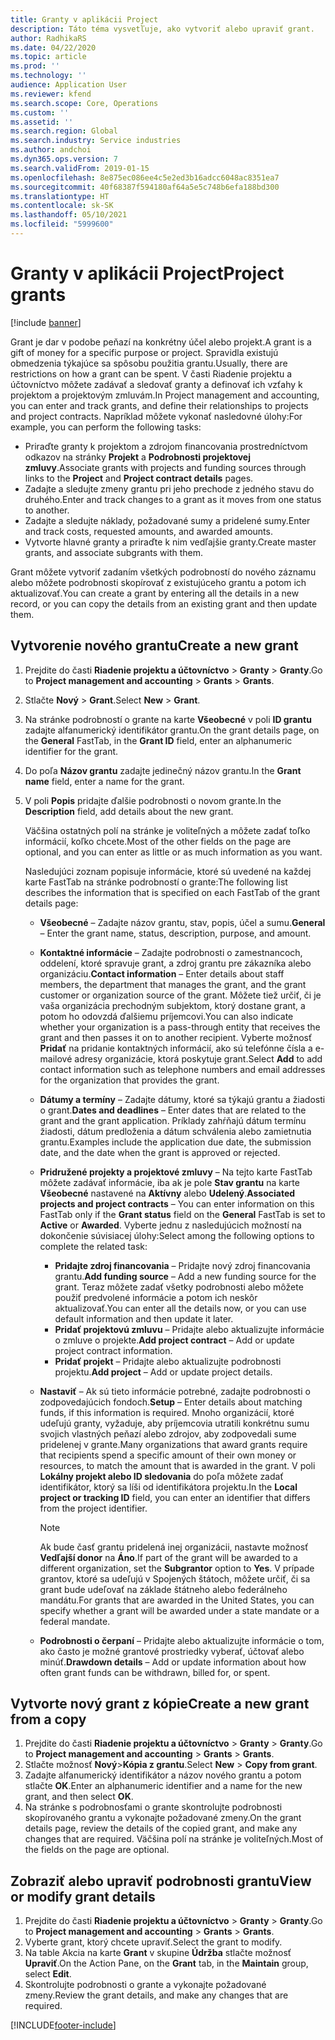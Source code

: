 ```yaml
---
title: Granty v aplikácii Project
description: Táto téma vysvetľuje, ako vytvoriť alebo upraviť grant.
author: RadhikaRS
ms.date: 04/22/2020
ms.topic: article
ms.prod: ''
ms.technology: ''
audience: Application User
ms.reviewer: kfend
ms.search.scope: Core, Operations
ms.custom: ''
ms.assetid: ''
ms.search.region: Global
ms.search.industry: Service industries
ms.author: andchoi
ms.dyn365.ops.version: 7
ms.search.validFrom: 2019-01-15
ms.openlocfilehash: 8e875ec086ee4c5e2ed3b16adcc6048ac8351ea7
ms.sourcegitcommit: 40f68387f594180af64a5e5c748b6efa188bd300
ms.translationtype: HT
ms.contentlocale: sk-SK
ms.lasthandoff: 05/10/2021
ms.locfileid: "5999600"
---
```

# <a name="project-grants"></a><span data-ttu-id="828ca-103">Granty v aplikácii Project</span><span class="sxs-lookup"><span data-stu-id="828ca-103">Project grants</span></span>

[!include [banner](../includes/banner.md)]

<span data-ttu-id="828ca-104">Grant je dar v podobe peňazí na konkrétny účel alebo projekt.</span><span class="sxs-lookup"><span data-stu-id="828ca-104">A grant is a gift of money for a specific purpose or project.</span></span> <span data-ttu-id="828ca-105">Spravidla existujú obmedzenia týkajúce sa spôsobu použitia grantu.</span><span class="sxs-lookup"><span data-stu-id="828ca-105">Usually, there are restrictions on how a grant can be spent.</span></span> <span data-ttu-id="828ca-106">V časti Riadenie projektu a účtovníctvo môžete zadávať a sledovať granty a definovať ich vzťahy k projektom a projektovým zmluvám.</span><span class="sxs-lookup"><span data-stu-id="828ca-106">In Project management and accounting, you can enter and track grants, and define their relationships to projects and project contracts.</span></span> <span data-ttu-id="828ca-107">Napríklad môžete vykonať nasledovné úlohy:</span><span class="sxs-lookup"><span data-stu-id="828ca-107">For example, you can perform the following tasks:</span></span>

- <span data-ttu-id="828ca-108">Priraďte granty k projektom a zdrojom financovania prostredníctvom odkazov na stránky **Projekt** a **Podrobnosti projektovej zmluvy**.</span><span class="sxs-lookup"><span data-stu-id="828ca-108">Associate grants with projects and funding sources through links to the **Project** and **Project contract details** pages.</span></span>
- <span data-ttu-id="828ca-109">Zadajte a sledujte zmeny grantu pri jeho prechode z jedného stavu do druhého.</span><span class="sxs-lookup"><span data-stu-id="828ca-109">Enter and track changes to a grant as it moves from one status to another.</span></span>
- <span data-ttu-id="828ca-110">Zadajte a sledujte náklady, požadované sumy a pridelené sumy.</span><span class="sxs-lookup"><span data-stu-id="828ca-110">Enter and track costs, requested amounts, and awarded amounts.</span></span>
- <span data-ttu-id="828ca-111">Vytvorte hlavné granty a priraďte k nim vedľajšie granty.</span><span class="sxs-lookup"><span data-stu-id="828ca-111">Create master grants, and associate subgrants with them.</span></span>

<span data-ttu-id="828ca-112">Grant môžete vytvoriť zadaním všetkých podrobností do nového záznamu alebo môžete podrobnosti skopírovať z existujúceho grantu a potom ich aktualizovať.</span><span class="sxs-lookup"><span data-stu-id="828ca-112">You can create a grant by entering all the details in a new record, or you can copy the details from an existing grant and then update them.</span></span>

## <a name="create-a-new-grant"></a><span data-ttu-id="828ca-113">Vytvorenie nového grantu</span><span class="sxs-lookup"><span data-stu-id="828ca-113">Create a new grant</span></span>

1. <span data-ttu-id="828ca-114">Prejdite do časti **Riadenie projektu a účtovníctvo** \> **Granty** \> **Granty**.</span><span class="sxs-lookup"><span data-stu-id="828ca-114">Go to **Project management and accounting** \> **Grants** \> **Grants**.</span></span>
2. <span data-ttu-id="828ca-115">Stlačte **Nový** \> **Grant**.</span><span class="sxs-lookup"><span data-stu-id="828ca-115">Select **New** \> **Grant**.</span></span>
3. <span data-ttu-id="828ca-116">Na stránke podrobností o grante na karte **Všeobecné** v poli **ID grantu** zadajte alfanumerický identifikátor grantu.</span><span class="sxs-lookup"><span data-stu-id="828ca-116">On the grant details page, on the **General** FastTab, in the **Grant ID** field, enter an alphanumeric identifier for the grant.</span></span>
4. <span data-ttu-id="828ca-117">Do poľa **Názov grantu** zadajte jedinečný názov grantu.</span><span class="sxs-lookup"><span data-stu-id="828ca-117">In the **Grant name** field, enter a name for the grant.</span></span>
5. <span data-ttu-id="828ca-118">V poli **Popis** pridajte ďalšie podrobnosti o novom grante.</span><span class="sxs-lookup"><span data-stu-id="828ca-118">In the **Description** field, add details about the new grant.</span></span>

    <span data-ttu-id="828ca-119">Väčšina ostatných polí na stránke je voliteľných a môžete zadať toľko informácií, koľko chcete.</span><span class="sxs-lookup"><span data-stu-id="828ca-119">Most of the other fields on the page are optional, and you can enter as little or as much information as you want.</span></span>

    <span data-ttu-id="828ca-120">Nasledujúci zoznam popisuje informácie, ktoré sú uvedené na každej karte FastTab na stránke podrobností o grante:</span><span class="sxs-lookup"><span data-stu-id="828ca-120">The following list describes the information that is specified on each FastTab of the grant details page:</span></span>

    - <span data-ttu-id="828ca-121">**Všeobecné** – Zadajte názov grantu, stav, popis, účel a sumu.</span><span class="sxs-lookup"><span data-stu-id="828ca-121">**General** – Enter the grant name, status, description, purpose, and amount.</span></span>
    - <span data-ttu-id="828ca-122">**Kontaktné informácie** – Zadajte podrobnosti o zamestnancoch, oddelení, ktoré spravuje grant, a zdroj grantu pre zákazníka alebo organizáciu.</span><span class="sxs-lookup"><span data-stu-id="828ca-122">**Contact information** – Enter details about staff members, the department that manages the grant, and the grant customer or organization source of the grant.</span></span> <span data-ttu-id="828ca-123">Môžete tiež určiť, či je vaša organizácia prechodným subjektom, ktorý dostane grant, a potom ho odovzdá ďalšiemu príjemcovi.</span><span class="sxs-lookup"><span data-stu-id="828ca-123">You can also indicate whether your organization is a pass-through entity that receives the grant and then passes it on to another recipient.</span></span> <span data-ttu-id="828ca-124">Vyberte možnosť **Pridať** na pridanie kontaktných informácií, ako sú telefónne čísla a e-mailové adresy organizácie, ktorá poskytuje grant.</span><span class="sxs-lookup"><span data-stu-id="828ca-124">Select **Add** to add contact information such as telephone numbers and email addresses for the organization that provides the grant.</span></span>
    - <span data-ttu-id="828ca-125">**Dátumy a termíny** – Zadajte dátumy, ktoré sa týkajú grantu a žiadosti o grant.</span><span class="sxs-lookup"><span data-stu-id="828ca-125">**Dates and deadlines** – Enter dates that are related to the grant and the grant application.</span></span> <span data-ttu-id="828ca-126">Príklady zahŕňajú dátum termínu žiadosti, dátum predloženia a dátum schválenia alebo zamietnutia grantu.</span><span class="sxs-lookup"><span data-stu-id="828ca-126">Examples include the application due date, the submission date, and the date when the grant is approved or rejected.</span></span>
    - <span data-ttu-id="828ca-127">**Pridružené projekty a projektové zmluvy** – Na tejto karte FastTab môžete zadávať informácie, iba ak je pole **Stav grantu** na karte **Všeobecné** nastavené na **Aktívny** alebo **Udelený**.</span><span class="sxs-lookup"><span data-stu-id="828ca-127">**Associated projects and project contracts** – You can enter information on this FastTab only if the **Grant status** field on the **General** FastTab is set to **Active** or **Awarded**.</span></span> <span data-ttu-id="828ca-128">Vyberte jednu z nasledujúcich možností na dokončenie súvisiacej úlohy:</span><span class="sxs-lookup"><span data-stu-id="828ca-128">Select among the following options to complete the related task:</span></span>

        - <span data-ttu-id="828ca-129">**Pridajte zdroj financovania** – Pridajte nový zdroj financovania grantu.</span><span class="sxs-lookup"><span data-stu-id="828ca-129">**Add funding source** – Add a new funding source for the grant.</span></span> <span data-ttu-id="828ca-130">Teraz môžete zadať všetky podrobnosti alebo môžete použiť predvolené informácie a potom ich neskôr aktualizovať.</span><span class="sxs-lookup"><span data-stu-id="828ca-130">You can enter all the details now, or you can use default information and then update it later.</span></span>
        - <span data-ttu-id="828ca-131">**Pridať projektovú zmluvu** – Pridajte alebo aktualizujte informácie o zmluve o projekte.</span><span class="sxs-lookup"><span data-stu-id="828ca-131">**Add project contract** – Add or update project contract information.</span></span>
        - <span data-ttu-id="828ca-132">**Pridať projekt** – Pridajte alebo aktualizujte podrobnosti projektu.</span><span class="sxs-lookup"><span data-stu-id="828ca-132">**Add project** – Add or update project details.</span></span>

    - <span data-ttu-id="828ca-133">**Nastaviť** – Ak sú tieto informácie potrebné, zadajte podrobnosti o zodpovedajúcich fondoch.</span><span class="sxs-lookup"><span data-stu-id="828ca-133">**Setup** – Enter details about matching funds, if this information is required.</span></span> <span data-ttu-id="828ca-134">Mnoho organizácií, ktoré udeľujú granty, vyžaduje, aby príjemcovia utratili konkrétnu sumu svojich vlastných peňazí alebo zdrojov, aby zodpovedali sume pridelenej v grante.</span><span class="sxs-lookup"><span data-stu-id="828ca-134">Many organizations that award grants require that recipients spend a specific amount of their own money or resources, to match the amount that is awarded in the grant.</span></span> <span data-ttu-id="828ca-135">V poli **Lokálny projekt alebo ID sledovania** do poľa môžete zadať identifikátor, ktorý sa líši od identifikátora projektu.</span><span class="sxs-lookup"><span data-stu-id="828ca-135">In the **Local project or tracking ID** field, you can enter an identifier that differs from the project identifier.</span></span>

        > [!NOTE]
        > <span data-ttu-id="828ca-136">Ak bude časť grantu pridelená inej organizácii, nastavte možnosť **Vedľajší donor** na **Áno**.</span><span class="sxs-lookup"><span data-stu-id="828ca-136">If part of the grant will be awarded to a different organization, set the **Subgrantor** option to **Yes**.</span></span> <span data-ttu-id="828ca-137">V prípade grantov, ktoré sa udeľujú v Spojených štátoch, môžete určiť, či sa grant bude udeľovať na základe štátneho alebo federálneho mandátu.</span><span class="sxs-lookup"><span data-stu-id="828ca-137">For grants that are awarded in the United States, you can specify whether a grant will be awarded under a state mandate or a federal mandate.</span></span>

    - <span data-ttu-id="828ca-138">**Podrobnosti o čerpaní** – Pridajte alebo aktualizujte informácie o tom, ako často je možné grantové prostriedky vyberať, účtovať alebo minúť.</span><span class="sxs-lookup"><span data-stu-id="828ca-138">**Drawdown details** – Add or update information about how often grant funds can be withdrawn, billed for, or spent.</span></span>

## <a name="create-a-new-grant-from-a-copy"></a><span data-ttu-id="828ca-139">Vytvorte nový grant z kópie</span><span class="sxs-lookup"><span data-stu-id="828ca-139">Create a new grant from a copy</span></span>

1. <span data-ttu-id="828ca-140">Prejdite do časti **Riadenie projektu a účtovníctvo** \> **Granty** \> **Granty**.</span><span class="sxs-lookup"><span data-stu-id="828ca-140">Go to **Project management and accounting** \> **Grants** \> **Grants**.</span></span>
2. <span data-ttu-id="828ca-141">Stlačte možnosť **Nový**\>**Kópia z grantu**.</span><span class="sxs-lookup"><span data-stu-id="828ca-141">Select **New** \> **Copy from grant**.</span></span>
3. <span data-ttu-id="828ca-142">Zadajte alfanumerický identifikátor a názov nového grantu a potom stlačte **OK**.</span><span class="sxs-lookup"><span data-stu-id="828ca-142">Enter an alphanumeric identifier and a name for the new grant, and then select **OK**.</span></span>
4. <span data-ttu-id="828ca-143">Na stránke s podrobnosťami o grante skontrolujte podrobnosti skopírovaného grantu a vykonajte požadované zmeny.</span><span class="sxs-lookup"><span data-stu-id="828ca-143">On the grant details page, review the details of the copied grant, and make any changes that are required.</span></span> <span data-ttu-id="828ca-144">Väčšina polí na stránke je voliteľných.</span><span class="sxs-lookup"><span data-stu-id="828ca-144">Most of the fields on the page are optional.</span></span>

## <a name="view-or-modify-grant-details"></a><span data-ttu-id="828ca-145">Zobraziť alebo upraviť podrobnosti grantu</span><span class="sxs-lookup"><span data-stu-id="828ca-145">View or modify grant details</span></span>

1. <span data-ttu-id="828ca-146">Prejdite do časti **Riadenie projektu a účtovníctvo** \> **Granty** \> **Granty**.</span><span class="sxs-lookup"><span data-stu-id="828ca-146">Go to **Project management and accounting** \> **Grants** \> **Grants**.</span></span>
2. <span data-ttu-id="828ca-147">Vyberte grant, ktorý chcete upraviť.</span><span class="sxs-lookup"><span data-stu-id="828ca-147">Select the grant to modify.</span></span>
3. <span data-ttu-id="828ca-148">Na table Akcia na karte **Grant** v skupine **Údržba** stlačte možnosť **Upraviť**.</span><span class="sxs-lookup"><span data-stu-id="828ca-148">On the Action Pane, on the **Grant** tab, in the **Maintain** group, select **Edit**.</span></span>
4. <span data-ttu-id="828ca-149">Skontrolujte podrobnosti o grante a vykonajte požadované zmeny.</span><span class="sxs-lookup"><span data-stu-id="828ca-149">Review the grant details, and make any changes that are required.</span></span>


[!INCLUDE[footer-include](../includes/footer-banner.md)]